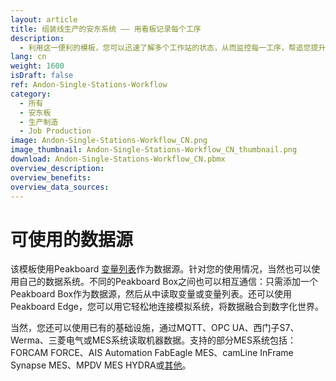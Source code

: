 ```yaml
---
layout: article
title: 组装线生产的安东系统 —— 用看板记录每个工序
description: 
  - 利用这一便利的模板，您可以迅速了解多个工作站的状态，从而监控每一工序，帮追您提升整个过程的效率。另外，您还可以快速应对员工出现的问题以及工作站的机器故障，有效地最小化浪费。该看板可用于生产，例如零件生产、组装线生产以及安装。马上下载模板，轻松优化生产进程！
lang: cn
weight: 1600
isDraft: false
ref: Andon-Single-Stations-Workflow
category:
  - 所有
  - 安东板
  - 生产制造
  - Job Production
image: Andon-Single-Stations-Workflow_CN.png
image_thumbnail: Andon-Single-Stations-Workflow_CN_thumbnail.png
download: Andon-Single-Stations-Workflow_CN.pbmx
overview_description:
overview_benefits:
overview_data_sources:
---
```

# 可使用的数据源
该模板使用Peakboard [变量列表](https://help.peakboard.com/scripting/en-variables.html)作为数据源。针对您的使用情况，当然也可以使用自己的数据系统。不同的Peakboard Box之间也可以相互通信：只需添加一个Peakboard Box作为数据源，然后从中读取变量或变量列表。还可以使用Peakboard Edge，您可以用它轻松地连接模拟系统，将数据融合到数字化世界。 

当然，您还可以使用已有的基础设施，通过MQTT、OPC UA、西门子S7、Werma、三菱电气或MES系统读取机器数据。支持的部分MES系统包括：FORCAM FORCE、AIS Automation FabEagle MES、camLine InFrame Synapse MES、MPDV MES HYDRA或[其他](https://peakboard.com/en/interfaces/)。
